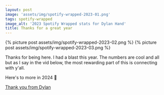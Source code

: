 ```yaml
---
layout: post
image: 'assets/img/spotify-wrapped-2023-01.png'
tags: spotify-wrapped
image_alt: '2023 Spotify Wrapped stats for Dylan Hand'
title: Thanks for a great year
---
```


{% picture post assets/img/spotify-wrapped-2023-02.png %}
{% picture post assets/img/spotify-wrapped-2023-03.png %}

Thanks for being here. I had a blast this year. The numbers are cool and all but as I say in the vid below, the most rewarding part of this is connecting with y'all.

Here's to more in 2024 🚀

[Thank you from Dylan](https://youtube.com/shorts/w81FKezg8gU)


